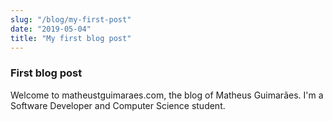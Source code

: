 ```yaml
---
slug: "/blog/my-first-post"
date: "2019-05-04"
title: "My first blog post"
---
```


### First blog post

Welcome to matheustguimaraes.com, the blog of Matheus Guimarães. I'm a Software Developer and Computer Science student.
